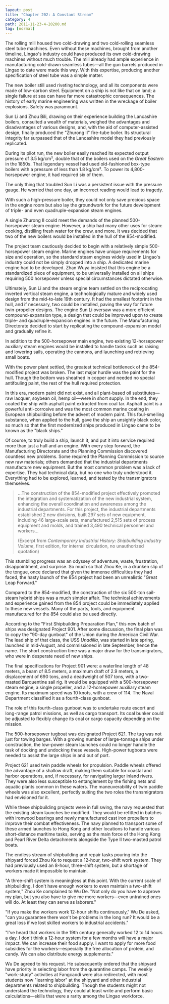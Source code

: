 ```yaml
---
layout: post
title: "Chapter 202: A Constant Stream"
category: 4
path: 2011-11-23-4-20200.md
tag: [normal]
---
```


The rolling mill housed two cold-drawing and two cold-rolling seamless steel tube machines. Even without these machines, brought from another timeline, Lingao's industry could have produced its own cold-drawing machines without much trouble. The mill already had ample experience in manufacturing cold-drawn seamless tubes—all the gun barrels produced in Lingao to date were made this way. With this expertise, producing another specification of steel tube was a simple matter.

The new boiler still used riveting technology, and all its components were made of low-carbon steel. Equipment on a ship is not like that on land; a single failure at sea can have far more catastrophic consequences. The history of early marine engineering was written in the wreckage of boiler explosions. Safety was paramount.

Sun Li and Zhou Bili, drawing on their experience building the Lancashire boilers, consulted a wealth of materials, weighed the advantages and disadvantages of various designs, and, with the aid of computer-assisted design, finally produced the "Zhurong II" fire-tube boiler. Its structural integrity far surpassed that of the Lancashire model they had previously replicated.

During its pilot run, the new boiler easily reached its expected output pressure of 3.5 kg/cm², double that of the boilers used on the *Great Eastern* in the 1850s. That legendary vessel had used old-fashioned box-type boilers with a pressure of less than 1.8 kg/cm². To power its 4,800-horsepower engine, it had required six of them.

The only thing that troubled Sun Li was a persistent issue with the pressure gauge. He worried that one day, an incorrect reading would lead to tragedy.

With such a high-pressure boiler, they could not only save precious space in the engine room but also lay the groundwork for the future development of triple- and even quadruple-expansion steam engines.

A single Zhurong II could meet the demands of the planned 500-horsepower steam engine. However, a ship had many other uses for steam: cooking, distilling fresh water for the crew, and more. It was decided that two of the new boilers would be installed in the hull of the 854-modified.

The project team cautiously decided to begin with a relatively simple 500-horsepower steam engine. Marine engines have unique requirements for size and operation, so the standard steam engines widely used in Lingao's industry could not be simply dropped into a ship. A dedicated marine engine had to be developed. Zhan Wuya insisted that this engine be a standardized piece of equipment, to be universally installed on all ships requiring 500 horsepower unless special circumstances dictated otherwise.

Ultimately, Sun Li and the steam engine team settled on the reciprocating inverted vertical steam engine, a technologically mature and widely used design from the mid-to-late 19th century. It had the smallest footprint in the hull, and if necessary, two could be installed, paving the way for future twin-propeller designs. The engine Sun Li oversaw was a more efficient compound-expansion type, a design that could be improved upon to create triple- and quadruple-expansion engines in the future. The Manufacturing Directorate decided to start by replicating the compound-expansion model and gradually refine it.

In addition to the 500-horsepower main engine, two existing 12-horsepower auxiliary steam engines would be installed to handle tasks such as raising and lowering sails, operating the cannons, and launching and retrieving small boats.

With the power plant settled, the greatest technical bottleneck of the 854-modified project was broken. The last major hurdle was the paint for the hull. Though the bottom was sheathed in copper and needed no special antifouling paint, the rest of the hull required protection.

In this era, modern paint did not exist, and all plant-based oil substitutes—raw lacquer, soybean oil, hemp oil—were in short supply. In the end, they coated the ship with asphalt paint extracted from coal tar. Asphalt paint is a powerful anti-corrosive and was the most common marine coating in European shipbuilding before the advent of modern paint. This foul-smelling substance, when applied to the hull, gave the ship an unsightly black color, so much so that the first modernized ships produced in Lingao came to be known as the "black ships."

Of course, to truly build a ship, launch it, and put it into service required more than just a hull and an engine. With every step forward, the Manufacturing Directorate and the Planning Commission discovered countless new problems. Some required the Planning Commission to source new raw materials; others demanded that the industrial departments manufacture new equipment. But the most common problem was a lack of expertise. They had technical data, but no one who truly understood it. Everything had to be explored, learned, and tested by the transmigrators themselves.

> ...The construction of the 854-modified project effectively promoted the integration and systematization of the new industrial system, enhancing the overall coordination and awareness among the industrial departments. For this project, the industrial departments established 2 new divisions, built 297 sets of new equipment, including 46 large-scale sets, manufactured 2,515 sets of process equipment and molds, and trained 3,490 technical personnel and workers...
>
> (Excerpt from *Contemporary Industrial History: Shipbuilding Industry Volume*, first edition, for internal circulation, no unauthorized quotation)

This stumbling progress was an odyssey of adventure, waste, frustration, disappointment, and surprise. So much so that Zhou Ke, in a drunken slip of the tongue, once declared that given the immense difficulties they had faced, the hasty launch of the 854 project had been an unrealistic "Great Leap Forward."

Compared to the 854-modified, the construction of the six 500-ton sail-steam hybrid ships was a much simpler affair. The technical achievements and experience gained from the 854 project could be immediately applied to these new vessels. Many of the parts, tools, and equipment manufactured for the 854 could also be used directly.

According to the "First Shipbuilding Preparation Plan," this new batch of ships was designated Project 901. After some discussion, the final plan was to copy the "90-day gunboat" of the Union during the American Civil War. The lead ship of that class, the USS *Unadilla*, was started in late spring, launched in mid-August, and commissioned in late September, hence the name. The short construction time was a major draw for the transmigrators, who were in desperate need of new ships.

The final specifications for Project 901 were: a waterline length of 48 meters, a beam of 8.5 meters, a maximum draft of 2.9 meters, a displacement of 690 tons, and a deadweight of 507 tons, with a two-masted Barquentine sail rig. It would be equipped with a 500-horsepower steam engine, a single propeller, and a 12-horsepower auxiliary steam engine. Its maximum speed was 10 knots, with a crew of 114. The Naval Department classified it as a fourth-class gunboat.

The role of this fourth-class gunboat was to undertake route escort and long-range patrol missions, as well as cargo transport. Its coal bunker could be adjusted to flexibly change its coal or cargo capacity depending on the mission.

The 500-horsepower tugboat was designated Project 621. The tug was not just for towing barges. With a growing number of large-tonnage ships under construction, the low-power steam launches could no longer handle the task of docking and undocking these vessels. High-power tugboats were needed to assist the large ships in and out of port.

Project 621 used twin paddle wheels for propulsion. Paddle wheels offered the advantage of a shallow draft, making them suitable for coastal and harbor operations, and, if necessary, for navigating larger inland rivers. They were also less susceptible to entanglement by the fishing nets and aquatic plants common in these waters. The maneuverability of twin paddle wheels was also excellent, perfectly suiting the two roles the transmigrators had envisioned for it.

While these shipbuilding projects were in full swing, the navy requested that the existing steam launches be modified. They would be refitted in batches with ironwood bearings and newly manufactured cast iron propellers to improve their combat effectiveness. The navy planned to transport some of these armed launches to Hong Kong and other locations to handle various short-distance maritime tasks, serving as the main force of the Hong Kong and Pearl River Delta detachments alongside the Type II two-masted patrol boats.

The endless stream of shipbuilding and repair tasks pouring into the shipyard forced Zhou Ke to request a 12-hour, two-shift work system. They had previously used an 8-hour, three-shift system, but a shortage of workers made it impossible to maintain.

"A three-shift system is meaningless at this point. With the current scale of shipbuilding, I don't have enough workers to even maintain a two-shift system," Zhou Ke complained to Wu De. "Not only do you have to approve my plan, but you also have to give me more workers—even untrained ones will do. At least they can serve as laborers."

"If you make the workers work 12-hour shifts continuously," Wu De asked, "can you guarantee there won't be problems in the long run? It would be a great loss if we lost skilled workers to industrial accidents."

"I've heard that workers in the 19th century generally worked 12 to 14 hours a day. I don't think a 12-hour system for a few months will have a major impact. We can increase their food supply. I want to apply for more food subsidies for the workers—especially the free allocation of protein, and candy. We can also distribute energy supplements."

Wu De agreed to his request. He subsequently ordered that the shipyard have priority in selecting labor from the quarantine camps. The weekly "work-study" activities at Fangcaodi were also redirected, with most students now "learning labor" at the shipyard and other industrial departments related to shipbuilding. Though the students might not understand the technology, they could at least write and perform basic calculations—skills that were a rarity among the Lingao workforce.